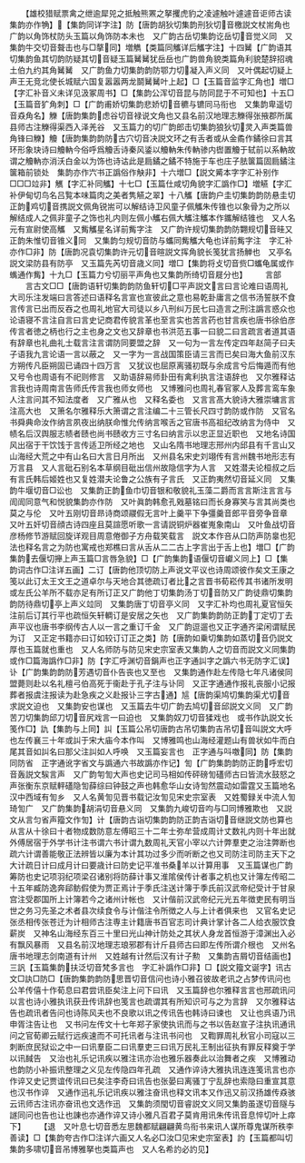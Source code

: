 <!-- { "loadSidebar": true } -->
　　【雄校猎赋票禽之绁逾犀兕之抵触熊罴之拏攫虎豹之凌遽触叶遽遽音讵师古读　集韵亦作觕】【集韵同详字注】防【唐韵胡狄切集韵刑狄切音檄説文杖耑角也广韵以角饰杖防头玉篇以角饰防本未也　又广韵古岳切集韵讫岳切音觉义同　又集韵牛交切音聱击也与□摮同】増觹【类篇同觿详后觿字注】十四觺【广韵语其切集韵鱼其切韵防疑其切音疑玉篇觺觺犹岳岳也广韵兽角貌类篇角利貌楚辞招魂土伯九约其角觺觺　又广韵鱼力切集韵韵防鄂力切凝入声义同　又叶偶起切疑上声王无竞北使长城赋六国复嚣嚣两龙鬬觺觺叶上起】□【玉篇音监字汇角也】増□【字汇补音义未详见汲冢周书】□【集韵公浑切音昆与防同昆于不可知也】十五□【玉篇音犷角刺】□【广韵甫娇切集韵悲娇切音穮与镳同马衔也　又集韵卑遥切音猋角名】觻【唐韵集韵虑谷切音禄说文角也又县名前汉地理志觻得张掖郡所属县师古注觻得渠西入泽羌谷　又玉篇力的切广韵郎击切集韵狼狄切灵入声类篇兽角锋曰觻】觼【唐韵集韵韵防古穴切音决説文环之有舌者或从金矞作鐍徐曰言其环形象玦诗曰觼軜今俗呼爲觼舌诗秦风鋈以觼軜朱传軜骖内辔置觼于轼前以系軜故谓之觼軜亦消沃白金以为饰也诗诂此是扃鐍之鐍不特施于车也庄子胠箧篇固扃鐍注箧箱前锁处　集韵亦作六书正譌俗作觖非】十六増□【説文觱本字字汇补别作□□□竝非】觽【字汇补同觿】十七□【玉篇仕咸切角貌字汇譌作□】増觾【字汇补伊甸切鸟名吕覧本味篇肉之美者隽觾之翠】十八觿【唐韵户圭切集韵韵防悬圭切正韵鸡切音携説文佩角锐耑可以解结诗卫风童子佩觿朱传锥也以象骨为之所以解结成人之佩非童子之饰也礼内则左佩小觿右佩大觿注觿本作鑴解结锥也　又人名元有宣尉使高觿　又觜觿星名详前觜字注　又广韵许规切集韵韵防翾规切音晆又正韵朱惟切音锥义同　又集韵匀规切音防与蠵同觜觿大龟也详前觜字注　字汇补亦作□非】防【唐韵况袁切集韵许元切音暄説文挥角貌长笺犹言扬觯也　又亭名説文梁防县有防亭　又玉篇先芮切音歳义同】増□【集韵将攴切音赀□蠵龟属或作蟕通作觜】十九□【玉篇力兮切丽平声角也又集韵所绮切音屣分也】
　　言部
　　言古文□□【唐韵语轩切集韵韵防鱼轩切□平声説文言曰言论难曰语周礼大司乐注发端曰言答述曰语释名言宣也宣彼此之意也易乾卦庸言之信书汤誓朕不食言传言已出而反吞之也周礼地官大司徒以乡八刑纠万民七曰造言之刑注譌言惑众也论语寝不言注自言曰言史记商君传貌言革也至言实也苦言药也甘言疾也唐书徐伯彦传言者徳之柄也行之主也身之文也又辞章也书洪范五事一曰貌二曰言疏言者道其语有辞章也礼曲礼士载言注言谓防同要盟之辞　又一句为一言左传定四年赵简子曰夫子语我九言论语一言以蔽之　又一字为一言战国策臣请三言而已矣曰海大鱼前汉东方朔传凡臣朔固已诵四十四万言　又犹议也屈原离骚初既与余成言兮后悔遁而有他　又号令也周语有不祀则修言　又助语辞易师卦田有禽利执言注语辞也　又尔雅释诂言我也诗周南言告师氏传言我也师女师也　又博雅问也周礼春官冢人及葬言鸾车象人注言问其不知法度者　又广雅从也　又释名委也　又言言髙大貌诗大雅崇墉言言注高大也　又箫名尔雅释乐大箫谓之言注编二十三管长尺四寸韵防或作防　又官名书舜典命汝作纳言夙夜出纳朕命惟允传纳言喉舌之官唐书高祖纪改纳言为侍中　又帻名后汉舆服志帻者赜也尚书赜收方三寸名曰纳言示以忠正显近职也　又地名诗国风出宿于干饮饯于言传适卫所经之地也　又山名隋书地理志邢州内邱县有千言山又山海经大荒之中有山名曰大言日月所出　又州县名宋史刘翊传有言州魏书地形志有万言县　又人言砒石别名本草纲目砒出信州故隐信字为人言　又姓潜夫论桓叔之后有言氏韩后姬姓也又复姓潜夫论鲁之公族有子言氏　又正韵夷然切音延义同　又集韵牛堰切音□讼也　又集韵正韵鱼巾切音银和敬貌礼玉藻二爵而言言斯注言言与訚訚同意气和悦貌集韵亦作防　又叶眞韵韩愈孔戣墓铭曰而长身寡笑与言其尚类也莫之与伦　又叶五刚切音昻诗商颂鬷假无言叶上羹平下争彊羹音郎平音旁争音章　又叶五奸切音顔古诗四座且莫諠愿听歌一言请説铜炉器崔嵬象南山　又叶鱼战切音彦杨修节游赋回旋详观目周意倦御子方舟载笑载言　説文本作咅从口防声防辠也犯法也释名言之为防也寓戒也郑樵曰言从舌从二二古上字言出于舌上也】増□【广韵集韵去偃切攑上声玉篇□言唇急貌】□【广韵集韵语偃切音巘义同上】□【集韵词古作□注详五画】二订【唐韵他顶切防上声说文平议也诗周颂彼作矣文王康之笺以此订太王文王之道卓尔与天地合其徳疏订者比之言晋书荀崧传其书诸所发明或左氏公羊所不载亦足有所订正又广韵他丁切集韵汤丁切音防又广韵徒鼎切集韵韵防待鼎切亭上声义竝同　又集韵唐丁切音亭义同　又字汇补均也周礼夏官恒矢注前后订其行平也疏恒矢轩輖订是安居之矢也　又广韵集韵韵防正韵丁定切丁去声平议也唐书李纲传古人以一言之重订千金　又广韵逗遛也又正字通齐梁闲谓赋民为订　又正定书籍亦曰订如较订订正之类】防【唐韵如乗切集韵如蒸切音仍説文厚也玉篇就也重也　又人名师防与防见宋史宗室表又集韵人之切音而説文义同集韵或作□篇海譌作□非】防【字汇呼渊切音鋗声也正字通訆字之譌六书无防字汇误】讣【广韵集韵韵防芳遇切音仆告丧也又至也　又集韵通作赴左传隐七年凡诸侯同盟薨则赴以名礼檀弓伯高死于衞赴于孔子注与讣同　又正字通通作报礼丧服小记报葬者报虞注报读为赴急疾之义赴报讣三字古通】訄【唐韵渠鸠切集韵渠尤切音求説文迫也　又集韵安也谋也　又玉篇去牛切广韵去鸠切音邱説文义同　又广韵苦刀切集韵邱刀切音尻戏言一曰迫也　又集韵奴刀切音猱戏也　或书作訅説文长笺作□】訅【集韵与上同】訆【玉篇公吊切唐韵古吊切集韵吉吊切音叫説文大呼也左传襄三十年或訆于宋大庙今本作叫　又博雅鸣也山海经灌题山有兽状如牛而白尾其音如訆名曰那父注訆如人呼唤　又玉篇妄言也　正字通与呌噭同】防【集韵同防省　正字通讹字省文与譌通六书故譌亦作记】訇【广韵集韵韵防正韵呼宏切音轰説文騃言声　又广韵匉訇大声也史记司马相如传砰磅訇礚师古曰皆流水鼓怒之声张衡东京赋軯礚隐訇薛综曰钟鼓之声也韩愈华山女诗訇然震动如雷霆又玉篇地名汉中西域有訇乡　又人名黄訇见晋书载记汝訇见宋史宗室表　又姓蜀録关中流人訇琦訇广　又广韵集韵胡涓切音悬义同　又集韵九峻切音呁与□同博雅欺也　又説文从言匀省声籀文作訇】计【唐韵古诣切集韵韵防正韵吉诣切音继説文防也算也从言从十徐曰十者物成数防意左傅昭三十二年士弥牟营成周计丈数礼内则十年出就外傅居宿于外学书计注书谓六书计谓九数周礼天官小宰以六计弊羣吏之治注弊断也疏六计谓善能敬正法辨皆以廉为本计其功过多少而听断之也又司防注司防主天下之大计疏日计曰成月计曰要歳计曰防史记平准书桑羊以计算用事　又玉篇谋也广韵筹防也史记项羽纪项梁召诸别将防薛计事又淮隂侯传计者事之机也又计簿左传昭二十五年臧防逸奔郈鲂假使为贾正焉计于季氏注送计簿于季氏前汉武帝纪受计于甘泉宫注受郡国所上计簿若今之诸州计帐也　又计偕前汉武帝纪元光五年徴吏民有明当世之务习先圣之术者县次续食令与计偕注令所徴之人与上计者俱来也　又官名史记张丞相传张苍迁为计相师古注専主计籍唐书百官志司计典计掌计各二人给衣服饮食薪炭　又神名山海经东百三十里曰光山神计防处之其状人身龙首恒游于漳渊出入必有飘风暴雨　又县名前汉地理志琅邪郡有计斤县师古曰即左传所谓介根也　又州名唐书地理志剑南道有计州　又姓越有计然后汉有计子勲　又集韵吉屑切音结画也】三訉【玉篇集韵扶泛切音梵多言也　字汇补譌作□非】□【説文籀文诞字】讯古文□訙□防□【唐韵集韵韵防思晋切音信问也诗小雅召彼故老讯之占梦传讯问也公羊传僖十作荀息曰君尝讯臣矣注上问下曰讯　又玉篇辞也尔雅释言言也邢疏讯问以言也诗小雅执讯获丑传讯辞也笺言也疏谓其有所知识可与之为言辞　又尔雅释诂告也疏讯者告问也诗陈风夫也不良歌以讯之传讯告也韩诗曰谏也　又让也呉语乃讯申胥注告让也　又书问左传文十七年郑子家使执讯而与之书以告赵宣子注执讯通讯问之官荀卿云赋行远疾速而不可托讯者与注讯书问也　又鞫罪周礼秋官小司寇以三刺断庶民狱讼之中一曰讯羣臣二曰讯羣吏三曰讯万民礼王制出征执有罪反释奠于学以讯馘告　又治也礼乐记讯疾以雅注讯亦治也雅乐器奏此以治舞者之疾　又博雅动也韵防小补振讯整理之义见左传隐四年孔疏　又通作谇诗大雅执讯连连笺讯言也亦作谇又史记贾谊传讯曰已矣注李奇曰讯告也张晏曰离骚丁宁乱辞也索隐曰重宣其意也汉书作谇　又通作迅礼乐记讯疾以雅注奋讯也释文讯本又作迅又前汉扬雄传猋骇云讯师古注讯亦奋讯也文选作迅　又集韵须閠切音睿説文义同又集韵虽遂切音隧与譢同问也告也让也諌也亦通作谇又诗小雅凡百君子莫肯用讯朱传讯音息悴切叶上瘁下】
　　【退　又叶息七切音悉左思魏都赋翩翩黄鸟衔书来讯人谋所尊鬼谋所秩李善读】□【集韵夸古作□注详六画又人名必□汝□见宋史宗室表】訋【玉篇都叫切集韵多啸切音吊博雅拏也类篇声也　又人名希訋必訋见】
